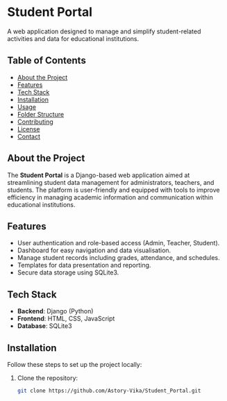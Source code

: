 # Student Portal

A web application designed to manage and simplify student-related activities and data for educational institutions.

## Table of Contents

- [About the Project](#about-the-project)
- [Features](#features)
- [Tech Stack](#tech-stack)
- [Installation](#installation)
- [Usage](#usage)
- [Folder Structure](#folder-structure)
- [Contributing](#contributing)
- [License](#license)
- [Contact](#contact)

## About the Project

The **Student Portal** is a Django-based web application aimed at streamlining student data management for administrators, teachers, and students. The platform is user-friendly and equipped with tools to improve efficiency in managing academic information and communication within educational institutions.

## Features

- User authentication and role-based access (Admin, Teacher, Student).
- Dashboard for easy navigation and data visualisation.
- Manage student records including grades, attendance, and schedules.
- Templates for data presentation and reporting.
- Secure data storage using SQLite3.

## Tech Stack

- **Backend**: Django (Python)
- **Frontend**: HTML, CSS, JavaScript
- **Database**: SQLite3

## Installation

Follow these steps to set up the project locally:

1. Clone the repository:
   ```bash
   git clone https://github.com/Astory-Vika/Student_Portal.git
